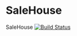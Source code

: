 # SaleHouse
SaleHouse
[![Build Status](https://travis-ci.org/qq1367212627/SaleHouse.svg?branch=master)](https://travis-ci.org/qq1367212627/SaleHouse)
